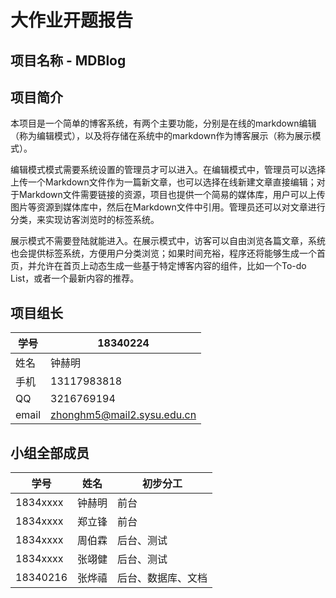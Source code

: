 # 大作业开题报告

## 项目名称 - MDBlog

## 项目简介

本项目是一个简单的博客系统，有两个主要功能，分别是在线的markdown编辑（称为编辑模式），以及将存储在系统中的markdown作为博客展示（称为展示模式）。

编辑模式模式需要系统设置的管理员才可以进入。在编辑模式中，管理员可以选择上传一个Markdown文件作为一篇新文章，也可以选择在线新建文章直接编辑；对于Markdown文件需要链接的资源，项目也提供一个简易的媒体库，用户可以上传图片等资源到媒体库中，然后在Markdown文件中引用。管理员还可以对文章进行分类，来实现访客浏览时的标签系统。

展示模式不需要登陆就能进入。在展示模式中，访客可以自由浏览各篇文章，系统也会提供标签系统，方便用户分类浏览；如果时间充裕，程序还将能够生成一个首页，并允许在首页上动态生成一些基于特定博客内容的组件，比如一个To-do List，或者一个最新内容的推荐。

## 项目组长

| 学号  | 18340224 |
| ----- | -------- |
| 姓名  | 钟赫明   |
| 手机  | 13117983818 |
| QQ    | 3216769194 |
| email | zhonghm5@mail2.sysu.edu.cn |

## 小组全部成员

| 学号     | 姓名   | 初步分工           |
| -------- | ------ | ------------------ |
| 1834xxxx | 钟赫明 | 前台               |
| 1834xxxx | 郑立锋 | 前台               |
| 1834xxxx | 周伯霖 | 后台、测试         |
| 1834xxxx | 张翊健 | 后台、测试         |
| 18340216 | 张烨禧 | 后台、数据库、文档 |

